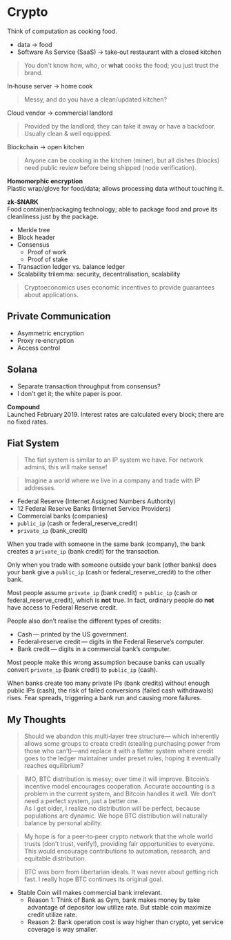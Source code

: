 # Crypto

Think of computation as cooking food.

- data → food  
- Software As Service (SaaS) → take‑out restaurant with a closed kitchen  

> You don't know how, who, or **what** cooks the food; you just trust the brand.

In‑house server → home cook  

> Messy, and do you have a clean/updated kitchen?

Cloud vendor → commercial landlord  

> Provided by the landlord; they can take it away or have a backdoor. Usually clean & well equipped.

Blockchain → open kitchen  

> Anyone can be cooking in the kitchen (miner), but all dishes (blocks) need public review before being shipped (node verification).

**Homomorphic encryption**  
Plastic wrap/glove for food/data; allows processing data without touching it.

**zk‑SNARK**  
Food container/packaging technology; able to package food and prove its cleanliness just by the package.

- Merkle tree
- Block header
- Consensus
  - Proof of work
  - Proof of stake
- Transaction ledger vs. balance ledger
- Scalability trilemma: security, decentralisation, scalability

> Cryptoeconomics uses economic incentives to provide guarantees about applications.

## Private Communication

- Asymmetric encryption
- Proxy re‑encryption
- Access control

## Solana

- Separate transaction throughput from consensus?
- I don't get it; the white paper is poor.

**Compound**  
Launched February 2019. Interest rates are calculated every block; there are no fixed rates.

## Fiat System

> The fiat system is similar to an IP system we have. For network admins, this will make sense!

> Imagine a world where we live in a company and trade with IP addresses.

- Federal Reserve (Internet Assigned Numbers Authority)
- 12 Federal Reserve Banks (Internet Service Providers)
- Commercial banks (companies)
- `public_ip` (cash or federal_reserve_credit)
- `private_ip` (bank_credit)

When you trade with someone in the same bank (company), the bank creates a `private_ip` (bank credit) for the transaction.

Only when you trade with someone outside your bank (other banks) does your bank give a `public_ip` (cash or federal_reserve_credit) to the other bank.

Most people assume `private_ip` (bank credit) = `public_ip` (cash or federal_reserve_credit), which is **not** true. In fact, ordinary people do **not** have access to Federal Reserve credit.

People also don’t realise the different types of credits:

- Cash — printed by the US government.
- Federal‑reserve credit — digits in the Federal Reserve’s computer.
- Bank credit — digits in a commercial bank’s computer.

Most people make this wrong assumption because banks can usually convert `private_ip` (bank credit) to `public_ip` (cash).

When banks create too many private IPs (bank credits) without enough public IPs (cash), the risk of failed conversions (failed cash withdrawals) rises. Fear spreads, triggering a bank run and causing more failures.

## My Thoughts

> Should we abandon this multi‑layer tree structure— which inherently allows some groups to create credit (stealing purchasing power from those who can’t)—and replace it with a flatter system where credit goes to the ledger maintainer under preset rules, hoping it eventually reaches equilibrium?

> IMO, BTC distribution is messy; over time it will improve. Bitcoin’s incentive model encourages cooperation. Accurate accounting is a problem in the current system, and Bitcoin handles it well. We don’t need a perfect system, just a better one.  
> As I get older, I realize no distribution will be perfect, because populations are dynamic. We hope BTC distribution will naturally balance by personal ability.

> My hope is for a peer‑to‑peer crypto network that the whole world trusts (don’t trust, verify!), providing fair opportunities to everyone. This would encourage contributions to automation, research, and equitable distribution.

> BTC was born from libertarian ideals. It was never about getting rich fast. I really hope BTC continues its original goal.

- Stable Coin will makes commercial bank irrelevant.
  - Reason 1: Think of Bank as Gym, bank makes money by take advantage of depositor low utilize rate. But stable coin maximize credit utilize rate.
  - Reason 2: Bank operation cost is way higher than crypto, yet service coverage is way smaller.
